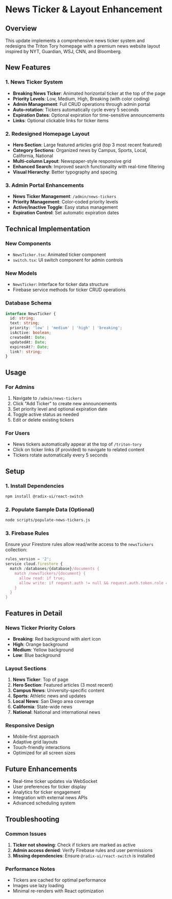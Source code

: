 # News Ticker & Layout Enhancement

## Overview
This update implements a comprehensive news ticker system and redesigns the Triton Tory homepage with a premium news website layout inspired by NYT, Guardian, WSJ, CNN, and Bloomberg.

## New Features

### 1. News Ticker System
- **Breaking News Ticker**: Animated horizontal ticker at the top of the page
- **Priority Levels**: Low, Medium, High, Breaking (with color coding)
- **Admin Management**: Full CRUD operations through admin portal
- **Auto-rotation**: Tickers automatically cycle every 5 seconds
- **Expiration Dates**: Optional expiration for time-sensitive announcements
- **Links**: Optional clickable links for ticker items

### 2. Redesigned Homepage Layout
- **Hero Section**: Large featured articles grid (top 3 most recent featured)
- **Category Sections**: Organized news by Campus, Sports, Local, California, National
- **Multi-column Layout**: Newspaper-style responsive grid
- **Enhanced Search**: Improved search functionality with real-time filtering
- **Visual Hierarchy**: Better typography and spacing

### 3. Admin Portal Enhancements
- **News Ticker Management**: `/admin/news-tickers`
- **Priority Management**: Color-coded priority levels
- **Active/Inactive Toggle**: Easy status management
- **Expiration Control**: Set automatic expiration dates

## Technical Implementation

### New Components
- `NewsTicker.tsx`: Animated ticker component
- `switch.tsx`: UI switch component for admin controls

### New Models
- `NewsTicker`: Interface for ticker data structure
- Firebase service methods for ticker CRUD operations

### Database Schema
```typescript
interface NewsTicker {
  id: string;
  text: string;
  priority: 'low' | 'medium' | 'high' | 'breaking';
  isActive: boolean;
  createdAt: Date;
  updatedAt: Date;
  expiresAt?: Date;
  link?: string;
}
```

## Usage

### For Admins
1. Navigate to `/admin/news-tickers`
2. Click "Add Ticker" to create new announcements
3. Set priority level and optional expiration date
4. Toggle active status as needed
5. Edit or delete existing tickers

### For Users
- News tickers automatically appear at the top of `/triton-tory`
- Click on ticker links (if provided) to navigate to related content
- Tickers rotate automatically every 5 seconds

## Setup

### 1. Install Dependencies
```bash
npm install @radix-ui/react-switch
```

### 2. Populate Sample Data (Optional)
```bash
node scripts/populate-news-tickers.js
```

### 3. Firebase Rules
Ensure your Firestore rules allow read/write access to the `newsTickers` collection:

```javascript
rules_version = '2';
service cloud.firestore {
  match /databases/{database}/documents {
    match /newsTickers/{document} {
      allow read: if true;
      allow write: if request.auth != null && request.auth.token.role == 'admin';
    }
  }
}
```

## Features in Detail

### News Ticker Priority Colors
- **Breaking**: Red background with alert icon
- **High**: Orange background
- **Medium**: Yellow background  
- **Low**: Blue background

### Layout Sections
1. **News Ticker**: Top of page
2. **Hero Section**: Featured articles (3 most recent)
3. **Campus News**: University-specific content
4. **Sports**: Athletic news and updates
5. **Local News**: San Diego area coverage
6. **California**: State-wide news
7. **National**: National and international news

### Responsive Design
- Mobile-first approach
- Adaptive grid layouts
- Touch-friendly interactions
- Optimized for all screen sizes

## Future Enhancements
- Real-time ticker updates via WebSocket
- User preferences for ticker display
- Analytics for ticker engagement
- Integration with external news APIs
- Advanced scheduling system

## Troubleshooting

### Common Issues
1. **Ticker not showing**: Check if tickers are marked as active
2. **Admin access denied**: Verify Firebase rules and user permissions
3. **Missing dependencies**: Ensure `@radix-ui/react-switch` is installed

### Performance Notes
- Tickers are cached for optimal performance
- Images use lazy loading
- Minimal re-renders with React optimization 